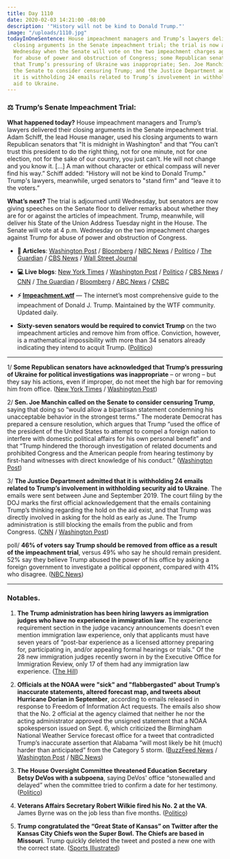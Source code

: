 ```yaml
---
title: Day 1110
date: 2020-02-03 14:21:00 -08:00
description: '"History will not be kind to Donald Trump."'
image: "/uploads/1110.jpg"
todayInOneSentence: House impeachment managers and Trump’s lawyers delivered their
  closing arguments in the Senate impeachment trial; the trial is now adjourned until
  Wednesday when the Senate will vote on the two impeachment charges against Trump
  for abuse of power and obstruction of Congress; some Republican senators have acknowledged
  that Trump’s pressuring of Ukraine was inappropriate; Sen. Joe Manchin called on
  the Senate to consider censuring Trump; and the Justice Department admitted that
  it is withholding 24 emails related to Trump’s involvement in withholding security
  aid to Ukraine.
---
```


### ⚖️ Trump’s Senate Impeachment Trial:

**What happened today?** House impeachment managers and Trump’s lawyers delivered their closing arguments in the Senate impeachment trial. Adam Schiff, the lead House manager, used his closing arguments to warn Republican senators that "It is midnight in Washington" and that “You can’t trust this president to do the right thing, not for one minute, not for one election, not for the sake of our country, you just can’t. He will not change and you know it. \[...\] A man without character or ethical compass will never find his way.” Schiff added: "History will not be kind to Donald Trump." Trump's lawyers, meanwhile, urged senators to "stand firm" and “leave it to the voters.”

**What’s next?** The trial is adjourned until Wednesday, but senators are now giving speeches on the Senate floor to deliver remarks about whether they are for or against the articles of impeachment. Trump, meanwhile, will deliver his State of the Union Address Tuesday night in the House. The Senate will vote at 4 p.m. Wednesday on the two impeachment charges against Trump for abuse of power and obstruction of Congress.

* **📝 Articles**: [Washington Post](https://www.washingtonpost.com/politics/a-massive-historical-story-trumps-impending-acquittal-could-have-profound-ramifications-for-future-presidents/2020/02/01/e314c6d2-4484-11ea-aa6a-083d01b3ed18_story.html) / [Bloomberg](https://www.bloomberg.com/news/articles/2020-02-03/impeachment-trial-hears-closing-cases-ahead-of-trump-acquittal) / [NBC News](https://www.nbcnews.com/politics/trump-impeachment-inquiry/closing-argument-democrats-say-not-removing-trump-would-render-him-n1128766) / [Politico](https://www.politico.com/news/2020/02/03/impeachment-trial-closing-arguments-110467) / [The Guardian](https://www.theguardian.com/us-news/2020/feb/03/trump-impeachment-trial-closing-arguments) / [CBS News](https://www.cbsnews.com/news/impeached-but-likely-to-be-acquitted-trump-faces-foes-and-friends-at-state-of-the-union-address-2020-02-04/) / [Wall Street Journal](https://www.wsj.com/articles/democrats-defense-team-to-make-final-arguments-in-impeachment-trial-11580743859)

* **💻 Live blogs**:  [New York Times](https://www.nytimes.com/live/2020/trump-impeachment-trial-vote-02-03) / [Washington Post](https://www.washingtonpost.com/politics/impeachment-trial-live-updates/2020/02/03/78bafff4-4673-11ea-8124-0ca81effcdfb_story.html) / [Politico](https://www.politico.com/news/2020/02/03/senate-impeachment-trial-live-coverage-and-highlights-110487) / [CBS News](https://www.cbsnews.com/live-updates/trump-impeachment-trial-day-11-senate-final-arguments-2020-02-03-live-updating/) / [CNN](https://www.cnn.com/politics/live-news/trump-impeachment-trial-02-03-20/index.html) / [The Guardian](https://www.theguardian.com/us-news/live/2020/feb/03/democratic-race-starts-in-earnest-with-iowa-caucuses-live-coverage) / [Bloomberg](https://www.bloomberg.com/news/articles/2020-02-03/senate-to-hear-final-arguments-on-charges-impeachment-update) / [ABC News](https://abcnews.go.com/Politics/trump-impeachment-trial-live-updates-closing-arguments-ahead/story?id=68721735) / [CNBC](https://www.cnbc.com/2020/02/03/trump-impeachment-trial-closing-arguments-focus-on-2020-election.html)

* **⚡️ [Impeachment.wtf](https://talk.whatthefuckjusthappenedtoday.com/t/the-impeachment-of-president-donald-j-trump/4547)** — The internet’s most comprehensive guide to the impeachment of Donald J. Trump. Maintained by the WTF community. Updated daily.

* **Sixty-seven senators would be required to convict Trump** on the two impeachment articles and remove him from office. Conviction, however, is a mathematical impossibility with more than 34 senators already indicating they intend to acquit Trump. ([Politico](https://www.politico.com/news/2020/02/03/senate-has-votes-acquit-trump-110532))

---

1/ **Some Republican senators have acknowledged that Trump’s pressuring of Ukraine for political investigations was inappropriate** – or wrong – but they say his actions, even if improper, do not meet the high bar for removing him from office. ([New York Times](https://www.nytimes.com/2020/02/02/us/politics/trump-impeachment-republicans.html) / [Washington Post](https://www.washingtonpost.com/politics/senate-republicans-defend-vote-to-bar-new-evidence-as-trump-acquittal-vote-nears/2020/02/02/c964dccc-45c4-11ea-bc78-8a18f7afcee7_story.html))

2/ **Sen. Joe Manchin called on the Senate to consider censuring Trump**, saying that doing so “would allow a bipartisan statement condemning his unacceptable behavior in the strongest terms.” The moderate Democrat has prepared a censure resolution, which argues that Trump “used the office of the president of the United States to attempt to compel a foreign nation to interfere with domestic political affairs for his own personal benefit” and that “Trump hindered the thorough investigation of related documents and prohibited Congress and the American people from hearing testimony by first-hand witnesses with direct knowledge of his conduct.” ([Washington Post](https://www.washingtonpost.com/politics/sen-manchin-calls-for-censuring-trump-over-pressuring-ukraine-to-investigate-his-domestic-political-rival/2020/02/03/c29a42aa-46c9-11ea-ab15-b5df3261b710_story.html))

3/ **The Justice Department admitted that it is withholding 24 emails related to Trump’s involvement in withholding security aid to Ukraine**. The emails were sent between June and September 2019. The court filing by the DOJ marks the first official acknowledgement that the emails containing Trump’s thinking regarding the hold on the aid exist, and that Trump was directly involved in asking for the hold as early as June. The Trump administration is still blocking the emails from the public and from Congress. ([CNN](https://www.cnn.com/2020/02/01/politics/trump-ukraine-aid-emails-omb-justice-department/index.html) / [Washington Post](https://www.washingtonpost.com/politics/justice-dept-acknowledges-24-emails-reveal-trumps-thinking-on-ukraine/2020/02/01/7deea84c-450e-11ea-b503-2b077c436617_story.html))

poll/ **46% of voters say Trump should be removed from office as a result of the impeachment trial**, versus 49% who say he should remain president. 52% say they believe Trump abused the power of his office by asking a foreign government to investigate a political opponent, compared with 41% who disagree. ([NBC News](https://www.nbcnews.com/politics/meet-the-press/nbc-wsj-poll-country-remains-divided-over-trump-s-impeachment-n1128326))

---

### Notables.

1. **The Trump administration has been hiring lawyers as immigration judges who have no experience in immigration law**. The experience requirement section in the judge vacancy announcements doesn’t even mention immigration law experience, only that applicants must have seven years of “post-bar experience as a licensed attorney preparing for, participating in, and/or appealing formal hearings or trials.” Of the 28 new immigration judges recently sworn in by the Executive Office for Immigration Review, only 17 of them had any immigration law experience. ([The Hill](https://thehill.com/opinion/immigration/481152-us-hiring-immigration-judges-who-dont-have-any-immigration-law-experience))

2. **Officials at the NOAA were "sick" and "flabbergasted" about Trump’s inaccurate statements, altered forecast map, and tweets about Hurricane Dorian in September**, according to emails released in response to Freedom of Information Act requests. The emails also show that the No. 2 official at the agency claimed that neither he nor the acting administrator approved the unsigned statement that a NOAA spokesperson issued on Sept. 6, which criticized the Birmingham National Weather Service forecast office for a tweet that contradicted Trump’s inaccurate assertion that Alabama “will most likely be hit (much) harder than anticipated” from the Category 5 storm. ([BuzzFeed News](https://www.buzzfeednews.com/article/zahrahirji/sharpiegate-fake-hurricane-map-emails) / [Washington Post](https://www.washingtonpost.com/weather/2020/02/01/new-emails-show-how-president-trump-roiled-noaa-during-hurricane-dorian/) / [NBC News](https://www.nbcnews.com/politics/donald-trump/help-newly-released-noaa-emails-show-uproar-over-trump-s-n1128471))

3. **The House Oversight Committee threatened Education Secretary Betsy DeVos with a subpoena**, saying DeVos' office “stonewalled and delayed” when the committee tried to confirm a date for her testimony. ([Politico](https://www.politico.com/news/2020/02/03/devos-threatened-with-subpoena-by-house-oversight-panel-110528))

4. **Veterans Affairs Secretary Robert Wilkie fired his No. 2 at the VA**. James Byrne was on the job less than five months. ([Politico](https://www.politico.com/news/2020/02/03/deputy-veterans-affairs-secretary-fired-110539))

5. **Trump congratulated the “Great State of Kansas” on Twitter after the Kansas City Chiefs won the Super Bowl. The Chiefs are based in Missouri**. Trump quickly deleted the tweet and posted a new one with the correct state. ([Sports Illustrated](https://www.si.com/nfl/2020/02/03/donald-trump-tweet-congratulates-kansas-chiefs-super-bowl-win))